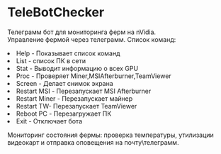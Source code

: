 # TeleBotChecker
<p>Телеграмм бот для мониторинга ферм на nVidia.<br>
<lu>Управление фермой через телеграмм. Cписок команд:</lu>
    <li>Help - Показывает список команд</li>
    <li>List - список ПК в сети</li>
    <li>Stat - Выводит информацию о всех GPU</li>
    <li>Proc - Проверяет Miner,MSIAfterburner,TeamViewer</li>
    <li>Screen - Делает снимок экрана</li>
    <li>Restart MSI - Перезапускает MSI Afterburner</li>
    <li>Restart Miner - Перезапускает майнер</li>
    <li>Restart TW- Перезапускает TeamViewer</li>
    <li>Reboot PC - Перезагружает ПК</li>
    <li>Exit - Отключает бота</li><p>
<p>Мониторинг состояния фермы: проверка температуры, утилизации видеокарт и отправка оповещения на почту\телеграмм.</p>
